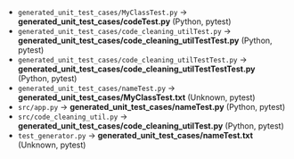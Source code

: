 - `generated_unit_test_cases/MyClassTest.py` → **generated_unit_test_cases/codeTest.py** (Python, pytest)
- `generated_unit_test_cases/code_cleaning_utilTest.py` → **generated_unit_test_cases/code_cleaning_utilTestTest.py** (Python, pytest)
- `generated_unit_test_cases/code_cleaning_utilTestTest.py` → **generated_unit_test_cases/code_cleaning_utilTestTestTest.py** (Python, pytest)
- `generated_unit_test_cases/nameTest.py` → **generated_unit_test_cases/MyClassTest.txt** (Unknown, pytest)
- `src/app.py` → **generated_unit_test_cases/nameTest.py** (Python, pytest)
- `src/code_cleaning_util.py` → **generated_unit_test_cases/code_cleaning_utilTest.py** (Python, pytest)
- `test_generator.py` → **generated_unit_test_cases/nameTest.txt** (Unknown, pytest)
